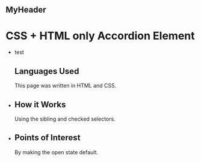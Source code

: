 ## MyHeader


<div class="faq-markdown">
    <h1>CSS + HTML only Accordion Element</h1>
    <ul>
      <li>
        <span>test</span>
        <i></i>
        <h2>Languages Used</h2>
        <p>This page was written in HTML and CSS.</p>
      </li>
      <li>
        <i></i>
        <h2>How it Works</h2>
        <p>Using the sibling and checked selectors.</p>
      </li>
      <li>
         <i></i>
        <h2>Points of Interest</h2>
        <p>By making the open state default.</p>
      </li>
    </ul>
</div>
